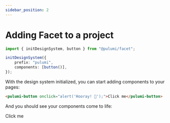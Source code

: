 ```yaml
---
sidebar_position: 2
---
```


# Adding Facet to a project

```ts
import { initDesignSystem, button } from "@pulumi/facet";

initDesignSystem({
    prefix: "pulumi",
    components: [button()],
});
```

With the design system initialized, you can start adding components to your pages:

```html
<pulumi-button onclick="alert('Hooray! 🎉');">Click me</pulumi-button>
```

And you should see your components come to life:

<pulumi-button onclick="alert('Hooray! 🎉');">Click me</pulumi-button>

